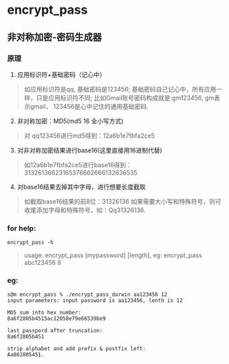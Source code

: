 # encrypt_pass

## 非对称加密-密码生成器

### 原理
1. 应用标识符+基础密码（记心中）
> 如应用标识符是qq, 基础密码是123456;
> 基础密码自己记心中，所有应用一样，只是应用标识符不同;
> 比如Gmail账号密码构成就是:gm123456, gm表示gmail， 123456是心中记住的通用基础密码.

2. 非对称加密：MD5(md5 16 全小写方式)
> 对 qq123456进行md5得到：12a6b1e7fbfa2ce5

3. 对非对称加密结果进行base16(这里直接用16进制代替)
> 如12a6b1e7fbfa2ce5进行base16得到：31326136623165376662666132636535

4. 对base16结果去掉其中字母，进行想要长度截取
>  如截取base16结果的前8位：31326136
> 如果需要大小写和特殊符号，则可收尾添加字母和特殊符号，如：Qq31326136.
 

### for help:
`encrypt_pass -h`
> usage: encrypt_pass [mypassword] [length], eg: encrypt_pass abc123456 8

### eg:
```shell
s@m encrypt_pass % ./encrypt_pass_darwin aa123456 12
input parameters: input password is aa123456, lenth is 12 

MD5 sum into hex number:
8a6f2805b4515ac12058e79e66539be9

last passpord after truncation:
8a6f2805b451

strip alphabet and add prefix & postfix left:
Aa862805451.
```

